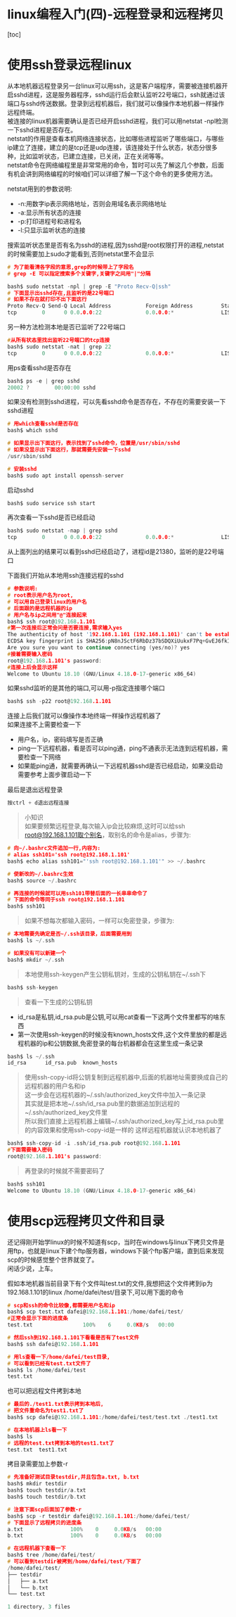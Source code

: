 # linux编程入门(四)-远程登录和远程拷贝
[toc]

# 使用ssh登录远程linux
从本地机器远程登录另一台linux可以用ssh，这是客户端程序，需要被连接机器开启sshd进程，这是服务器程序，sshd运行后会默认监听22号端口，ssh就通过该端口与sshd传送数据。登录到远程机器后，我们就可以像操作本地机器一样操作远程终端。    
被连接的linux机器需要确认是否已经开启sshd进程，我们可以用netstat -npl检测一下sshd进程是否存在。  
netstat的作用是查看本机网络连接状态，比如哪些进程监听了哪些端口，与哪些ip建立了连接，建立的是tcp还是udp连接，该连接处于什么状态，状态分很多种，比如监听状态，已建立连接，已关闭，正在关闭等等。  
netstat命令在网络编程里是非常常用的命令，暂时可以先了解这几个参数，后面有机会讲到网络编程的时候咱们可以详细了解一下这个命令的更多使用方法。

netstat用到的参数说明:  
* -n:用数字ip表示网络地址，否则会用域名表示网络地址
* -a:显示所有状态的连接
* -p:打印进程号和进程名
* -l:只显示监听状态的连接

搜索监听状态里是否有名为sshd的进程,因为sshd是root权限打开的进程,netstat的时候需要加上sudo才能看到,否则netstat里不会显示
``` c
# 为了能看清各字段的意思,grep的时候带上了字段名
# grep -E 可以指定搜索多个关键字,关键字之间用"|"分隔

bash$ sudo netstat -npl | grep -E "Proto Recv-Q|ssh"
# 下面显示出sshd存在,且监听的是22号端口
# 如果不存在就打印不出下面这行
Proto Recv-Q Send-Q Local Address           Foreign Address         State       PID/Program name
tcp        0      0 0.0.0.0:22              0.0.0.0:*               LISTEN      433/sshd
```

另一种方法检测本地是否已监听了22号端口
``` c
#从所有状态里找出监听22号端口的tcp连接
bash$ sudo netstat -nat | grep 22
tcp        0      0 0.0.0.0:22              0.0.0.0:*               LISTEN
```

用ps查看sshd是否存在
``` c
bash$ ps -e | grep sshd
20002 ?        00:00:00 sshd
```

如果没有检测到sshd进程，可以先看sshd命令是否存在，不存在的需要安装一下sshd进程  
``` c
# 用which查看sshd是否存在
bash$ which sshd

# 如果显示出下面这行，表示找到了sshd命令，位置是/usr/sbin/sshd
# 如果没显示出下面这行，那就需要先安装一下sshd
/usr/sbin/sshd

# 安装sshd
bash$ sudo apt install openssh-server
```

启动sshd
``` c
bash$ sudo service ssh start
```

再次查看一下sshd是否已经启动
``` c
bash$ sudo netstat -nap | grep sshd
tcp        0      0 0.0.0.0:22              0.0.0.0:*               LISTEN      21380/sshd
```

从上面列出的结果可以看到sshd已经启动了，进程id是21380，监听的是22号端口  

下面我们开始从本地用ssh连接远程的sshd  
``` c
# 参数说明:
# root表示用户名为root,
# 可以用自己登录linux的用户名
# 后面跟的是远程机器的ip
# 用户名与ip之间用"@"连接起来
bash$ ssh root@192.168.1.101
#第一次连接后正常会问是否要连接,需求输入yes
The authenticity of host '192.168.1.101 (192.168.1.101)' can't be established.
ECDSA key fingerprint is SHA256:pN8nJSctF6RbDz37bSDQXiUukxF7Pq+GvEJ6fkINOyA.
Are you sure you want to continue connecting (yes/no)? yes
#接着需要输入密码
root@192.168.1.101's password:
#连接上后会显示这样
Welcome to Ubuntu 18.10 (GNU/Linux 4.18.0-17-generic x86_64)
```

如果sshd监听的是其他的端口,可以用-p指定连接哪个端口
``` c
bash$ ssh -p22 root@192.168.1.101
```

连接上后我们就可以像操作本地终端一样操作远程机器了  
如果连接不上需要检查一下
* 用户名，ip，密码填写是否正确
* ping一下远程机器，看是否可以ping通，ping不通表示无法连到远程机器，需要检查一下网络
* 如果能ping通，就需要再确认一下远程机器sshd是否已经启动，如果没启动需要参考上面步骤启动一下

最后是退出远程登录
```c
按ctrl + d退出远程连接
```

> 小知识  
如果要频繁远程登录,每次输入ip会比较麻烦,这时可以给ssh root@192.168.1.101取个别名，取别名的命令是alias，步骤为:  

``` c
# 向~/.bashrc文件追加一行,内容为:
# alias ssh101='ssh root@192.168.1.101'
bash$ echo alias ssh101="'ssh root@192.168.1.101'" >> ~/.bashrc

# 使新改的~/.bashrc生效
bash$ source ~/.bashrc

# 再连接的时候就可以用ssh101带替后面的一长串串命令了
# 下面的命令等同于ssh root@192.168.1.101
bash$ ssh101
```

> 如果不想每次都输入密码，一样可以免密登录，步骤为:  

``` c
# 本地需要先确定是否~/.ssh该目录，后面需要用到
bash$ ls ~/.ssh

# 如果没有可以新建一个
bash$ mkdir ~/.ssh
```

> 本地使用ssh-keygen产生公钥私钥对，生成的公钥私钥在~/.ssh下

``` c
bash$ ssh-keygen
```

> 查看一下生成的公钥私钥
 * id_rsa是私钥,id_rsa.pub是公钥,可以用cat查看一下这两个文件里都写的啥东西
 * 第一次使用ssh-keygen的时候没有known_hosts文件,这个文件里放的都是远程机器的ip和公钥数据,免密登录的每台机器都会在这里生成一条记录

``` c
bash$ ls ~/.ssh
id_rsa		id_rsa.pub	known_hosts
```

> 使用ssh-copy-id将公钥复制到远程机器中,后面的机器地址需要换成自己的远程机器的用户名和ip  
 这一步会在远程机器的~/.ssh/authorized_key文件中加入一条记录  
 其实就是把本地~/.ssh/id_rsa.pub里的数据追加到远程的~/.ssh/authorized_key文件里  
 所以我们直接上远程机器上编辑~/.ssh/authorized_key写上id_rsa.pub里的内容效果和使用ssh-copy-id是一样的
 这样远程机器就认识本地机器了  

``` c
bash$ ssh-copy-id -i .ssh/id_rsa.pub root@192.168.1.101
#下面需要输入密码
root@192.168.1.101's password:
```

> 再登录的时候就不需要密码了
``` c
bash$ ssh101
Welcome to Ubuntu 18.10 (GNU/Linux 4.18.0-17-generic x86_64)
```


# 使用scp远程拷贝文件和目录

还记得刚开始学linux的时候不知道有scp，当时在windows与linux下拷贝文件是用ftp，也就是linux下建个ftp服务器，windows下装个ftp客户端，直到后来发现scp的时候感觉整个世界就变了。  
闲话少说，上车。

假如本地机器当前目录下有个文件叫test.txt的文件,我想把这个文件拷到ip为192.168.1.101的linux /home/dafei/test/目录下,可以用下面的命令  
``` c
# scp和ssh的命令比较像,都需要用户名和ip
bash$ scp test.txt dafei@192.168.1.101:/home/dafei/test/
#正常会显示下面的进度条
test.txt                100%    6     0.0KB/s   00:00

# 然后ssh到192.168.1.101下看看是否有了test文件
bash$ ssh dafei@192.168.1.101

# 用ls查看一下/home/dafei/test目录,
# 可以看到已经有test.txt文件了
bash$ ls /home/dafei/test
test.txt
```

也可以把远程文件拷到本地
``` c
# 最后的./test1.txt表示拷到本地后,
# 把文件重命名为test1.txt了
bash$ scp dafei@192.168.1.101:/home/dafei/test/test.txt ./test1.txt

# 在本地机器上ls看一下
bash$ ls
# 远程的test.txt拷到本地的test1.txt了
test.txt  test1.txt
```

拷目录需要加上参数-r
``` c
# 先准备好测试目录testdir,并且包含a.txt, b.txt
bash$ mkdir testdir
bash$ touch testdir/a.txt
bash$ touch testdir/b.txt

# 注意下面scp后面加了参数-r
bash$ scp -r testdir dafei@192.168.1.101:/home/dafei/test/
# 下面显示了远程拷贝的进度条
a.txt               100%    0     0.0KB/s   00:00
b.txt               100%    0     0.0KB/s   00:00

# 在远程机器下查看一下
bash$ tree /home/dafei/test/
# 可以看到testdir被拷到/home/dafei/test/下面了
/home/dafei/test/
├── testdir
│   ├── a.txt
│   └── b.txt
└── test.txt

1 directory, 3 files
```
